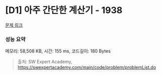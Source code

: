 # [D1] 아주 간단한 계산기 - 1938 

[문제 링크](https://swexpertacademy.com/main/code/problem/problemDetail.do?contestProbId=AV5PjsYKAMIDFAUq) 

### 성능 요약

메모리: 58,508 KB, 시간: 155 ms, 코드길이: 180 Bytes



> 출처: SW Expert Academy, https://swexpertacademy.com/main/code/problem/problemList.do